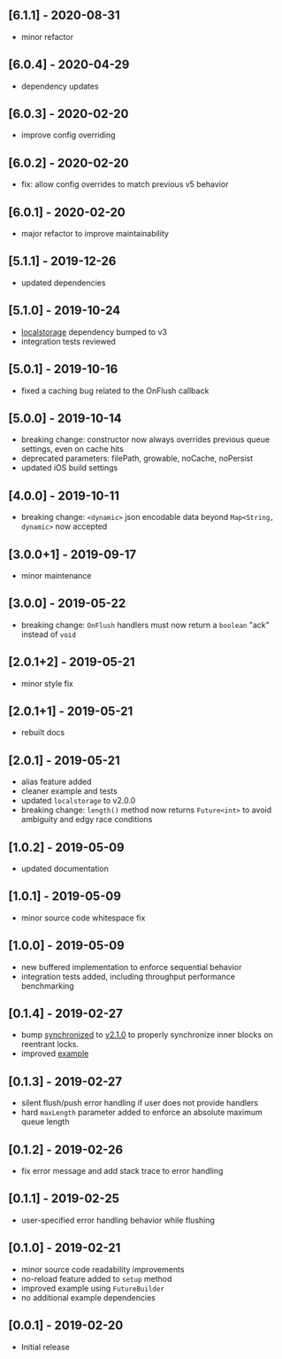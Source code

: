 ## [6.1.1] - 2020-08-31
- minor refactor

## [6.0.4] - 2020-04-29
- dependency updates

## [6.0.3] - 2020-02-20
- improve config overriding

## [6.0.2] - 2020-02-20
- fix: allow config overrides to match previous v5 behavior

## [6.0.1] - 2020-02-20
- major refactor to improve maintainability

## [5.1.1] - 2019-12-26
- updated dependencies

## [5.1.0] - 2019-10-24
- [localstorage](https://pub.dev/packages/localstorage) dependency bumped to v3
- integration tests reviewed

## [5.0.1] - 2019-10-16
- fixed a caching bug related to the OnFlush callback

## [5.0.0] - 2019-10-14
- breaking change: constructor now always overrides previous queue settings, even on cache hits
- deprecated parameters: filePath, growable, noCache, noPersist
- updated iOS build settings

## [4.0.0] - 2019-10-11
- breaking change: `<dynamic>` json encodable data beyond `Map<String, dynamic>` now accepted

## [3.0.0+1] - 2019-09-17
- minor maintenance

## [3.0.0] - 2019-05-22
- breaking change: `OnFlush` handlers must now return a `boolean` "ack" instead
  of `void`

## [2.0.1+2] - 2019-05-21
- minor style fix

## [2.0.1+1] - 2019-05-21
- rebuilt docs

## [2.0.1] - 2019-05-21
- alias feature added
- cleaner example and tests
- updated `localstorage` to v2.0.0
- breaking change: `length()` method now returns `Future<int>` to avoid
  ambiguity and edgy race conditions

## [1.0.2] - 2019-05-09
- updated documentation

## [1.0.1] - 2019-05-09
- minor source code whitespace fix

## [1.0.0] - 2019-05-09
- new buffered implementation to enforce sequential behavior
- integration tests added, including throughput performance benchmarking

## [0.1.4] - 2019-02-27
- bump [synchronized](https://pub.dartlang.org/packages/synchronized) to
  [v2.1.0](https://pub.dartlang.org/packages/synchronized/versions/2.1.0) to properly
  synchronize inner blocks on reentrant locks.
- improved [example](https://pub.dartlang.org/packages/flutter_persistent_queue#-example-tab-)

## [0.1.3] - 2019-02-27
- silent flush/push error handling if user does not provide handlers
- hard `maxLength` parameter added to enforce an absolute maximum queue length

## [0.1.2] - 2019-02-26
- fix error message and add stack trace to error handling

## [0.1.1] - 2019-02-25
- user-specified error handling behavior while flushing

## [0.1.0] - 2019-02-21
- minor source code readability improvements
- no-reload feature added to `setup` method
- improved example using `FutureBuilder`
- no additional example dependencies

## [0.0.1] - 2019-02-20
- Initial release
